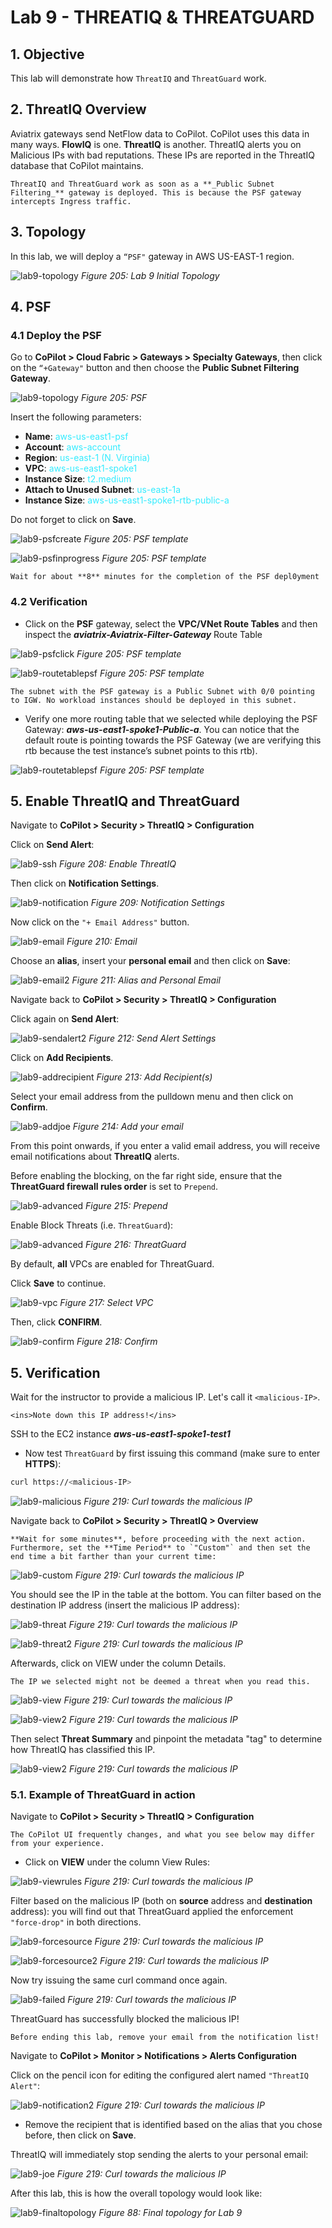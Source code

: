# Lab 9 - THREATIQ & THREATGUARD

## 1. Objective

This lab will demonstrate how `ThreatIQ` and `ThreatGuard` work.
 
## 2. ThreatIQ Overview

Aviatrix gateways send NetFlow data to CoPilot. CoPilot uses this data in many ways. **FlowIQ** is one. **ThreatIQ** is another. ThreatIQ alerts you on Malicious IPs with bad reputations. These IPs are reported in the ThreatIQ database that CoPilot maintains.

```{important}
ThreatIQ and ThreatGuard work as soon as a **_Public Subnet Filtering_** gateway is deployed. This is because the PSF gateway intercepts Ingress traffic.
```

## 3. Topology

In this lab, we will deploy a `“PSF"` gateway in AWS US-EAST-1 region.

![lab9-topology](images/lab9-initialtopology.png)
_Figure 205: Lab 9 Initial Topology_

## 4. PSF
### 4.1 Deploy the PSF

Go to **CoPilot > Cloud Fabric > Gateways > Specialty Gateways**, then click on the `“+Gateway"` button and then choose the **Public Subnet Filtering Gateway**.

![lab9-topology](images/lab9-psf.png)
_Figure 205: PSF_

Insert the following parameters:
- **Name**: <span style='color:#33ECFF'>aws-us-east1-psf</span>
- **Account**: <span style='color:#33ECFF'>aws-account</span>
- **Region**: <span style='color:#33ECFF'>us-east-1 (N. Virginia)</span>
- **VPC**: <span style='color:#33ECFF'>aws-us-east1-spoke1</span>
- **Instance Size**: <span style='color:#33ECFF'>t2.medium</span>
- **Attach to Unused Subnet**: <span style='color:#33ECFF'>us-east-1a</span>
- **Instance Size**: <span style='color:#33ECFF'>aws-us-east1-spoke1-rtb-public-a</span>

Do not forget to click on **Save**.

![lab9-psfcreate](images/lab9-psfcreate.png)
_Figure 205: PSF template_

![lab9-psfinprogress](images/lab9-psfinprogress.png)
_Figure 205: PSF template_

```{warning}
Wait for about **8** minutes for the completion of the PSF depl0yment
```

### 4.2 Verification

- Click on the **PSF** gateway, select the **VPC/VNet Route Tables** and then inspect the **_aviatrix-Aviatrix-Filter-Gateway_** Route Table

![lab9-psfclick](images/lab9-psfclick.png)
_Figure 205: PSF template_

![lab9-routetablepsf](images/lab9-routetablepsf.png)
_Figure 205: PSF template_

```{note}
The subnet with the PSF gateway is a Public Subnet with 0/0 pointing to IGW. No workload instances should be deployed in this subnet.
```

- Verify one more routing table that we selected while deploying the PSF Gateway: **_aws-us-east1-spoke1-Public-a_**. You can notice that the default route is pointing towards the PSF Gateway (we are verifying this rtb because the test instance’s subnet points to this rtb).

![lab9-routetablepsf](images/lab9-routetablepsf2.png)
_Figure 205: PSF template_

## 5. Enable ThreatIQ and ThreatGuard

Navigate to **CoPilot > Security > ThreatIQ > Configuration**

Click on **Send Alert**:

![lab9-ssh](images/lab9-sendalert.png)
_Figure 208: Enable ThreatIQ_

Then click on **Notification Settings**.

![lab9-notification](images/lab9-notification.png)
_Figure 209: Notification Settings_

Now click on the `"+ Email Address"` button.

![lab9-email](images/lab9-email.png)
_Figure 210: Email_

Choose an **alias**, insert your **personal email** and then click on **Save**:

![lab9-email2](images/lab9-email2.png)
_Figure 211: Alias and Personal Email_

Navigate back to **CoPilot > Security > ThreatIQ > Configuration**

Click again on **Send Alert**:

![lab9-sendalert2](images/lab9-sendalert2.png)
_Figure 212: Send Alert Settings_

Click on **Add Recipients**.

![lab9-addrecipient](images/lab9-addrecipient.png)
_Figure 213: Add Recipient(s)_

Select your email address from the pulldown menu and then click on **Confirm**.

![lab9-addjoe](images/lab9-addjoe.png)
_Figure 214: Add your email_

From this point onwards, if you enter a valid email address, you will receive email notifications about **ThreatIQ** alerts.

Before enabling the blocking, on the far right side, ensure that the **ThreatGuard firewall rules order** is set to `Prepend`.

![lab9-advanced](images/lab9-advanced.png)
_Figure 215: Prepend_

Enable Block Threats (i.e. `ThreatGuard`):

![lab9-advanced](images/lab9-threatguard.png)
_Figure 216: ThreatGuard_

By default, **all** VPCs are enabled for ThreatGuard. 

Click **Save** to continue.

![lab9-vpc](images/lab9-vpc.png)
_Figure 217: Select VPC_

Then, click **CONFIRM**.

![lab9-confirm](images/lab9-confirm.png)
_Figure 218: Confirm_

## 5. Verification

Wait for the instructor to provide a malicious IP. Let's call it `<malicious-IP>`. 

```{important}
<ins>Note down this IP address!</ins>
```

SSH to the EC2 instance **_aws-us-east1-spoke1-test1_**

- Now test `ThreatGuard` by first issuing this command (make sure to enter **HTTPS**):

```bash
curl https://<malicious-IP>
```

![lab9-malicious](images/lab9-instancetest.png)
_Figure 219: Curl towards the malicious IP_

Navigate back to **CoPilot > Security > ThreatIQ > Overview**

```{note}
**Wait for some minutes**, before proceeding with the next action. Furthermore, set the **Time Period** to `"Custom"` and then set the end time a bit farther than your current time:
```

![lab9-custom](images/lab9-custom.png)
_Figure 219: Curl towards the malicious IP_

You should see the IP in the table at the bottom. You can filter based on the destination IP address (insert the malicious IP address):

![lab9-threat](images/lab9-threat.png)
_Figure 219: Curl towards the malicious IP_

![lab9-threat2](images/lab9-threat2.png)
_Figure 219: Curl towards the malicious IP_

Afterwards, click on VIEW under the column Details.

```{note}
The IP we selected might not be deemed a threat when you read this.
```

![lab9-view](images/lab9-view.png)
_Figure 219: Curl towards the malicious IP_

![lab9-view2](images/lab9-view2.png)
_Figure 219: Curl towards the malicious IP_

Then select **Threat Summary** and pinpoint the metadata "tag" to determine how ThreatIQ has classified this IP.

![lab9-view2](images/lab9-tor.png)
_Figure 219: Curl towards the malicious IP_

### 5.1. Example of ThreatGuard in action

Navigate to  **CoPilot > Security > ThreatIQ > Configuration**

```{note}
The CoPilot UI frequently changes, and what you see below may differ from your experience. 
```

- Click on **VIEW** under the column View Rules:

![lab9-viewrules](images/lab9-viewrules.png)
_Figure 219: Curl towards the malicious IP_

Filter based on the malicious IP (both on **source** address and **destination** address): you will find out that ThreatGuard applied the enforcement `"force-drop"` in both directions.

![lab9-forcesource](images/lab9-force.png)
_Figure 219: Curl towards the malicious IP_

![lab9-forcesource2](images/lab9-force2.png)
_Figure 219: Curl towards the malicious IP_

Now try issuing the same curl command once again.

![lab9-failed](images/lab9-failed.png)
_Figure 219: Curl towards the malicious IP_

ThreatGuard has successfully blocked the malicious IP!

```{warning}
Before ending this lab, remove your email from the notification list!
```

Navigate to **CoPilot > Monitor > Notifications > Alerts Configuration**

Click on the pencil icon for editing the configured alert named `"ThreatIQ Alert"`:

![lab9-notification2](images/lab9-notification2.png)
_Figure 219: Curl towards the malicious IP_

- Remove the recipient that is identified based on the alias that you chose before, then click on **Save**.

ThreatIQ will immediately stop sending the alerts to your personal email:

![lab9-joe](images/lab9-joe.png)
_Figure 219: Curl towards the malicious IP_

After this lab, this is how the overall topology would look like:

![lab9-finaltopology](images/lab9-final.png)
_Figure 88:  Final topology for Lab 9_